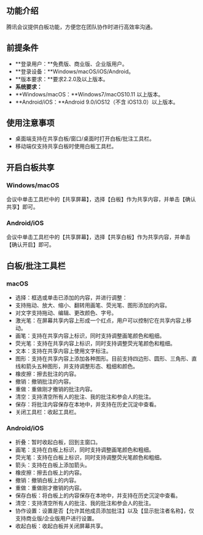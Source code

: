 ## 功能介绍
腾讯会议提供白板功能，方便您在团队协作时进行高效率沟通。

## 前提条件
- **登录用户：**免费版、商业版、企业版用户。
- **登录设备：**Windows/macOS/iOS/Android。
- **版本要求：**要求2.2.0及以上版本。
- **系统要求：**
 - **Windows/macOS：**Windows7/macOS10.11 以上版本。
 - **Android/iOS：**Android 9.0/iOS12（不含 iOS13.0）以上版本。


## 使用注意事项
- 桌面端支持在共享白板/窗口/桌面时打开白板/批注工具栏。
- 移动端仅支持共享白板时使用白板工具栏。

## 开启白板共享
### Windows/macOS
会议中单击工具栏中的【共享屏幕】，选择【白板】作为共享内容，并单击【确认共享】即可。

### Android/iOS
会议中单击工具栏中的【共享屏幕】，选择【共享白板】作为共享内容，并单击【确认开启】即可。

## 白板/批注工具栏
### macOS
- 选择：框选或单击已添加的内容，并进行调整：
 - 支持拖动、放大、缩小、翻转用画笔、荧光笔、图形添加的内容。
 - 对文字支持拖动、编辑、更改颜色、字号。
- 激光笔：在屏幕共享内容上形成一个红点，用户可以控制它在共享内容上移动。
- 画笔：支持在共享内容上标识，同时支持调整画笔颜色和粗细。
- 荧光笔：支持在共享内容上标识，同时支持调整荧光笔颜色和粗细。
- 文本：支持在共享内容上使用文字标注。
- 图形：支持在共享内容上添加各种图形。目前支持四边形、圆形、三角形、直线和箭头五种图形，并支持调整形态、粗细和颜色。
- 橡皮擦：擦去批注的内容。
- 撤销：撤销批注的内容。
- 重做：重做刚才撤销的批注内容。
- 清空：支持清空所有人的批注、我的批注和参会人的批注。
- 保存：将批注内容保存在本地中，并支持在历史沉淀中查看。
- 关闭工具栏：收起工具栏。

### Android/iOS
- 折叠：暂时收起白板，回到主窗口。
- 画笔：支持在白板上标识，同时支持调整画笔颜色和粗细。
- 荧光笔：支持在白板上标识，同时支持调整荧光笔颜色和粗细。
- 箭头：支持在白板上添加箭头。
- 橡皮擦：擦去白板上的内容。
- 撤销：撤销白板上的内容。
- 重做：重做刚才撤销的内容。
- 保存白板：将白板上的内容保存在本地中，并支持在历史沉淀中查看。
- 清空：支持清空所有人的批注、我的批注和参会人的批注。
- 协作设置：设置是否【允许其他成员添加批注】以及【显示批注者名称】，仅支持商业版/企业版用户进行设置。
- 收起白板：收起白板并关闭屏幕共享。



